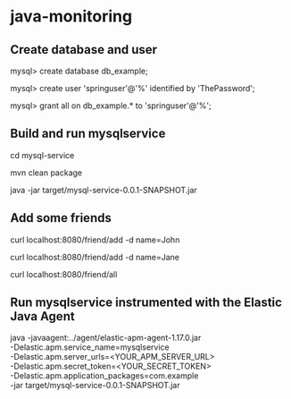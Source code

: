 # java-monitoring

## Create database and user

mysql> create database db_example; 

mysql> create user 'springuser'@'%' identified by 'ThePassword'; 

mysql> grant all on db_example.* to 'springuser'@'%'; 

## Build and run mysqlservice
cd mysql-service

mvn clean package 

java -jar target/mysql-service-0.0.1-SNAPSHOT.jar 

## Add some friends
curl localhost:8080/friend/add -d name=John 

curl localhost:8080/friend/add -d name=Jane 

curl localhost:8080/friend/all 

## Run mysqlservice instrumented with the Elastic Java Agent
java -javaagent:../agent/elastic-apm-agent-1.17.0.jar \
 -Delastic.apm.service_name=mysqlservice \
 -Delastic.apm.server_urls=<YOUR_APM_SERVER_URL> \
 -Delastic.apm.secret_token=<YOUR_SECRET_TOKEN> \
 -Delastic.apm.application_packages=com.example \
 -jar target/mysql-service-0.0.1-SNAPSHOT.jar 

